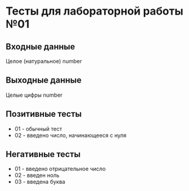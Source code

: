 # Тесты для лабораторной работы №01

## Входные данные
Целое (натуральное) number

## Выходные данные
Целые цифры number

## Позитивные тесты
- 01 - обычный тест
- 02 - введено число, начинающееся с нуля

## Негативные тесты
- 01 - введено отрицательное число
- 02 - введен ноль
- 03 - введена буква

